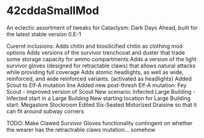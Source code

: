 # 42cddaSmallMod
An eclectic assortment of tweaks for Cataclysm: Dark Days Ahead, built for the latest stable version 0.E-1

Curernt inclusions:
Adds chitin and biosilicified chitin as clothing mod options
Adds versions of the survivor trenchcoat and duster that trade some storage capacity for ammo compartments
Adds a version of the light survivor gloves (designed for retractable claws) that allows natural attacks while providing full coverage
Adds atomic headlights, as well as wide, reinforced, and wide reinforced variants. (activated as headlights)
Added Scout to Elf-A mutation line
Added new post-thresh Elf-A mutation: Fey Scout - improved version of Scout
New scenario: Infected Large Building - Infected start in a Large Building
New starting location for Large Building start: Megastore Stockroom
Edited Six-Seated Motorized Draisine so that it can fit around subway corners

TODO:
Make Clawed Survivor Gloves functionality contingent on whether the wearer has the retractrable claws mutation... somehow

